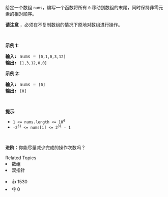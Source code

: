 <p>给定一个数组 <code>nums</code>，编写一个函数将所有 <code>0</code> 移动到数组的末尾，同时保持非零元素的相对顺序。</p>

<p><strong>请注意</strong>&nbsp;，必须在不复制数组的情况下原地对数组进行操作。</p>

<p>&nbsp;</p>

<p><strong>示例 1:</strong></p>

<pre>
<strong>输入:</strong> nums = <code>[0,1,0,3,12]</code>
<strong>输出:</strong> <code>[1,3,12,0,0]</code>
</pre>

<p><strong>示例 2:</strong></p>

<pre>
<strong>输入:</strong> nums = <code>[0]</code>
<strong>输出:</strong> <code>[0]</code></pre>

<p>&nbsp;</p>

<p><strong>提示</strong>:</p>
<meta charset="UTF-8" />

<ul>
	<li><code>1 &lt;= nums.length &lt;= 10<sup>4</sup></code></li>
	<li><code>-2<sup>31</sup>&nbsp;&lt;= nums[i] &lt;= 2<sup>31</sup>&nbsp;- 1</code></li>
</ul>

<p>&nbsp;</p>

<p><b>进阶：</b>你能尽量减少完成的操作次数吗？</p>
<div><div>Related Topics</div><div><li>数组</li><li>双指针</li></div></div><br><div><li>👍 1530</li><li>👎 0</li></div>